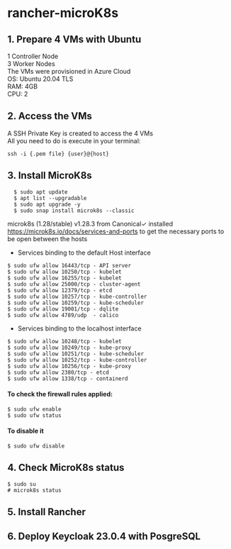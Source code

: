 # rancher-microK8s

## 1. Prepare 4 VMs with Ubuntu <br>
   1 Controller Node <br>
   3 Worker Nodes <br>
   The VMs were provisioned in Azure Cloud <br>
   OS: Ubuntu 20.04 TLS <br>
   RAM: 4GB <br>
   CPU: 2 <br>
   
## 2. Access the VMs <br>
   A SSH Private Key is created to access the 4 VMs <br>
   All you need to do is execute in your terminal: <br>
   ```
   ssh -i {.pem file} {user}@{host}
   ```
## 3. Install MicroK8s <br>
 ```
   $ sudo apt update
   $ apt list --upgradable
   $ sudo apt upgrade -y
   $ sudo snap install microk8s --classic
 ```
   microk8s (1.28/stable) v1.28.3 from Canonical✓ installed <br>
   https://microk8s.io/docs/services-and-ports to get the necessary ports to be open between the hosts <br>

   - Services binding to the default Host interface <br>
   ```
   $ sudo ufw allow 16443/tcp - API server
   $ sudo ufw allow 10250/tcp - kubelet
   $ sudo ufw allow 16255/tcp - kubelet
   $ sudo ufw allow 25000/tcp - cluster-agent
   $ sudo ufw allow 12379/tcp - etcd
   $ sudo ufw allow 10257/tcp - kube-controller
   $ sudo ufw allow 10259/tcp - kube-scheduler
   $ sudo ufw allow 19001/tcp - dqlite
   $ sudo ufw allow 4789/udp  - calico
   ```
   - Services binding to the localhost interface <br>
   ```
   $ sudo ufw allow 10248/tcp - kubelet
   $ sudo ufw allow 10249/tcp - kube-proxy
   $ sudo ufw allow 10251/tcp - kube-scheduler
   $ sudo ufw allow 10252/tcp - kube-controller
   $ sudo ufw allow 10256/tcp - kube-proxy
   $ sudo ufw allow 2380/tcp - etcd
   $ sudo ufw allow 1338/tcp - containerd
   ```
   #### To check the firewall rules applied: <br>
   ```
   $ sudo ufw enable
   $ sudo ufw status
   ```
   #### To disable it
   ```
   $ sudo ufw disable
   ```
## 4. Check MicroK8s status <br>
   ```
   $ sudo su
   # microk8s status
   ```

## 5. Install Rancher <br>
   
## 6. Deploy Keycloak 23.0.4 with PosgreSQL <br>

